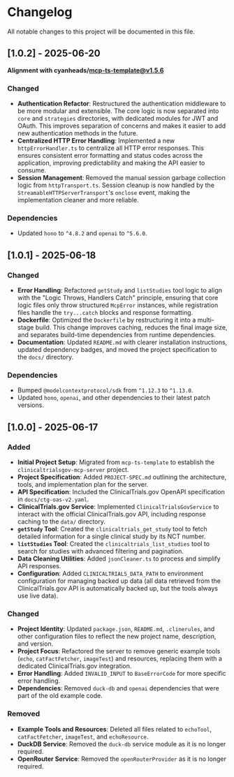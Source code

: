# Changelog

All notable changes to this project will be documented in this file.

## [1.0.2] - 2025-06-20

**Alignment with cyanheads/mcp-ts-template@v1.5.6**

### Changed

- **Authentication Refactor**: Restructured the authentication middleware to be more modular and extensible. The core logic is now separated into `core` and `strategies` directories, with dedicated modules for JWT and OAuth. This improves separation of concerns and makes it easier to add new authentication methods in the future.
- **Centralized HTTP Error Handling**: Implemented a new `httpErrorHandler.ts` to centralize all HTTP error responses. This ensures consistent error formatting and status codes across the application, improving predictability and making the API easier to consume.
- **Session Management**: Removed the manual session garbage collection logic from `httpTransport.ts`. Session cleanup is now handled by the `StreamableHTTPServerTransport`'s `onclose` event, making the implementation cleaner and more reliable.

### Dependencies

- Updated `hono` to `^4.8.2` and `openai` to `^5.6.0`.

## [1.0.1] - 2025-06-18

### Changed

- **Error Handling**: Refactored `getStudy` and `listStudies` tool logic to align with the "Logic Throws, Handlers Catch" principle, ensuring that core logic files only throw structured `McpError` instances, while registration files handle the `try...catch` blocks and response formatting.
- **Dockerfile**: Optimized the `Dockerfile` by restructuring it into a multi-stage build. This change improves caching, reduces the final image size, and separates build-time dependencies from runtime dependencies.
- **Documentation**: Updated `README.md` with clearer installation instructions, updated dependency badges, and moved the project specification to the `docs/` directory.

### Dependencies

- Bumped `@modelcontextprotocol/sdk` from `^1.12.3` to `^1.13.0`.
- Updated `hono`, `openai`, and other dependencies to their latest patch versions.

## [1.0.0] - 2025-06-17

### Added

- **Initial Project Setup**: Migrated from `mcp-ts-template` to establish the `clinicaltrialsgov-mcp-server` project.
- **Project Specification**: Added `PROJECT-SPEC.md` outlining the architecture, tools, and implementation plan for the server.
- **API Specification**: Included the ClinicalTrials.gov OpenAPI specification in `docs/ctg-oas-v2.yaml`.
- **ClinicalTrials.gov Service**: Implemented `ClinicalTrialsGovService` to interact with the official ClinicalTrials.gov API, including response caching to the `data/` directory.
- **`getStudy` Tool**: Created the `clinicaltrials_get_study` tool to fetch detailed information for a single clinical study by its NCT number.
- **`listStudies` Tool**: Created the `clinicaltrials_list_studies` tool to search for studies with advanced filtering and pagination.
- **Data Cleaning Utilities**: Added `jsonCleaner.ts` to process and simplify API responses.
- **Configuration**: Added `CLINICALTRIALS_DATA_PATH` to environment configuration for managing backed up data (all data retrieved from the ClinicalTrials.gov API is automatically backed up, but the tools always use live data).

### Changed

- **Project Identity**: Updated `package.json`, `README.md`, `.clinerules`, and other configuration files to reflect the new project name, description, and version.
- **Project Focus**: Refactored the server to remove generic example tools (`echo`, `catFactFetcher`, `imageTest`) and resources, replacing them with a dedicated ClinicalTrials.gov integration.
- **Error Handling**: Added `INVALID_INPUT` to `BaseErrorCode` for more specific error handling.
- **Dependencies**: Removed `duck-db` and `openai` dependencies that were part of the old example code.

### Removed

- **Example Tools and Resources**: Deleted all files related to `echoTool`, `catFactFetcher`, `imageTest`, and `echoResource`.
- **DuckDB Service**: Removed the `duck-db` service module as it is no longer required.
- **OpenRouter Service**: Removed the `openRouterProvider` as it is no longer required.
